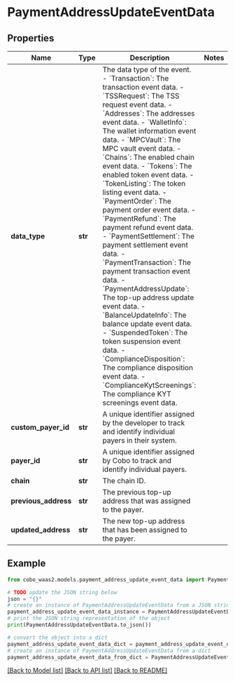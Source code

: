# PaymentAddressUpdateEventData


## Properties

Name | Type | Description | Notes
------------ | ------------- | ------------- | -------------
**data_type** | **str** |  The data type of the event. - &#x60;Transaction&#x60;: The transaction event data. - &#x60;TSSRequest&#x60;: The TSS request event data. - &#x60;Addresses&#x60;: The addresses event data. - &#x60;WalletInfo&#x60;: The wallet information event data. - &#x60;MPCVault&#x60;: The MPC vault event data. - &#x60;Chains&#x60;: The enabled chain event data. - &#x60;Tokens&#x60;: The enabled token event data. - &#x60;TokenListing&#x60;: The token listing event data.        - &#x60;PaymentOrder&#x60;: The payment order event data. - &#x60;PaymentRefund&#x60;: The payment refund event data. - &#x60;PaymentSettlement&#x60;: The payment settlement event data. - &#x60;PaymentTransaction&#x60;: The payment transaction event data. - &#x60;PaymentAddressUpdate&#x60;: The top-up address update event data. - &#x60;BalanceUpdateInfo&#x60;: The balance update event data. - &#x60;SuspendedToken&#x60;: The token suspension event data. - &#x60;ComplianceDisposition&#x60;: The compliance disposition event data. - &#x60;ComplianceKytScreenings&#x60;: The compliance KYT screenings event data. | 
**custom_payer_id** | **str** | A unique identifier assigned by the developer to track and identify individual payers in their system. | 
**payer_id** | **str** | A unique identifier assigned by Cobo to track and identify individual payers. | 
**chain** | **str** | The chain ID. | 
**previous_address** | **str** | The previous top-up address that was assigned to the payer. | 
**updated_address** | **str** | The new top-up address that has been assigned to the payer. | 

## Example

```python
from cobo_waas2.models.payment_address_update_event_data import PaymentAddressUpdateEventData

# TODO update the JSON string below
json = "{}"
# create an instance of PaymentAddressUpdateEventData from a JSON string
payment_address_update_event_data_instance = PaymentAddressUpdateEventData.from_json(json)
# print the JSON string representation of the object
print(PaymentAddressUpdateEventData.to_json())

# convert the object into a dict
payment_address_update_event_data_dict = payment_address_update_event_data_instance.to_dict()
# create an instance of PaymentAddressUpdateEventData from a dict
payment_address_update_event_data_from_dict = PaymentAddressUpdateEventData.from_dict(payment_address_update_event_data_dict)
```
[[Back to Model list]](../README.md#documentation-for-models) [[Back to API list]](../README.md#documentation-for-api-endpoints) [[Back to README]](../README.md)


